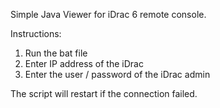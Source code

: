 Simple Java Viewer for iDrac 6 remote console.

Instructions:
1. Run the bat file
2. Enter IP address of the iDrac
3. Enter the user / password of the iDrac admin

The script will restart if the connection failed.
